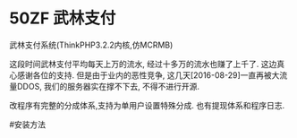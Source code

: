 # 50ZF 武林支付
武林支付系统(ThinkPHP3.2.2内核,仿MCRMB)

这段时间武林支付平均每天上万的流水,
经过十多万的流水也赚了上千了.
这边真心感谢各位的支持.
但是由于业内的恶性竞争,
这几天[2016-08-29]一直再被大流量DDOS,
我们的服务器实在撑不下去,
不得不进行开源.

改程序有完整的分成体系,支持为单用户设置特殊分成.
也有提现体系和程序日志.

#安装方法